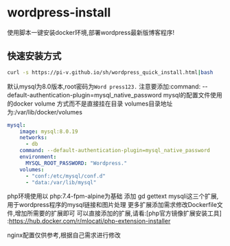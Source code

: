 # wordpress-install
使用脚本一键安装docker环境,部署wordpress最新版博客程序!

## 快速安装方式
```sh
curl -s https://pi-v.github.io/sh/wordpress_quick_install.html|bash
```

默认mysql为8.0版本,root密码为`Word press123.`
注意要添加:command: --default-authentication-plugin=mysql_native_password
mysql的配置文件使用的docker volume 方式而不是直接挂在目录
volumes目录地址为:/var/lib/docker/volumes

```yaml
mysql:
    image: mysql:8.0.19
    networks:
      - db
    command: --default-authentication-plugin=mysql_native_password
    environment:
      MYSQL_ROOT_PASSWORD: "Wordpress."
    volumes:
      - "conf:/etc/mysql/conf.d"
      - "data:/var/lib/mysql"
```

php环境使用以 php:7.4-fpm-alpine为基础 
添加 gd gettext mysqli这三个扩展,用于wordpress程序的mysql链接和图片处理
更多扩展添加需求修改Dockerfile文件,增加所需要的扩展即可
可以直接添加的扩展,请看:[php官方镜像扩展安装工具] :https://hub.docker.com/r/mlocati/php-extension-installer 

nginx配置仅供参考,根据自己需求进行修改
